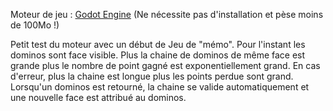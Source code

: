 Moteur de jeu : [Godot Engine](https://godotengine.org/) (Ne nécessite pas d'installation et pèse moins de 100Mo !)

Petit test du moteur avec un début de Jeu de "mémo". Pour l'instant les dominos sont face visible.
Plus la chaine de dominos de même face est grande plus le nombre de point gagné est exponentiellement grand. En cas d'erreur, plus la chaine est longue plus les points perdue sont grand.
Lorsqu'un dominos est retourné, la chaine se valide automatiquement et une nouvelle face est attribué au dominos.